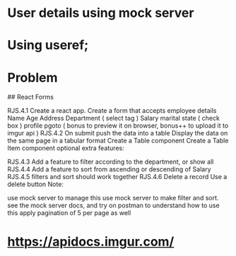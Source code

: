 # User details using mock server
# Using useref;
# Problem
​## React Forms

RJS.4.1
Create a react app.
Create a form that accepts employee details
Name
Age
Address
Department ( select tag )
Salary
marital state ( check box )
profile pgoto ( bonus to preview it on browser, bonus++ to upload it to imgur api )​
RJS.4.2
On submit push the data into a table
Display the data on the same page in a tabular format
Create a Table component
Create a Table Item component​
optional extra features:

RJS.4.3
Add a feature to filter according to the department, or show all​
RJS.4.4
Add a feature to sort from ascending or descending of Salary​
RJS.4.5
filters and sort should work together
RJS.4.6
Delete a record
Use a delete button​
Note:

use mock server to manage this
use mock server to make filter and sort. see the mock server docs, and try on postman to understand how to use this
apply pagination of 5 per page as well
# https://apidocs.imgur.com/

<img src=""/>
